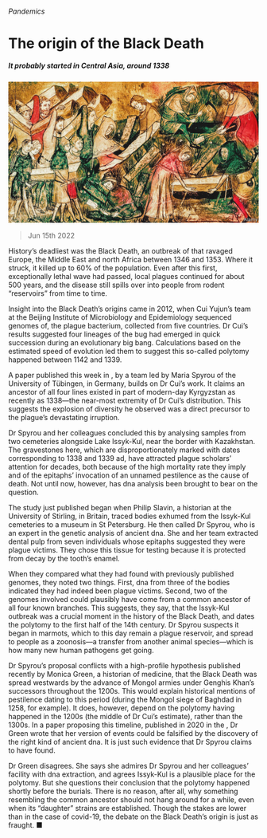 ###### Pandemics

# The origin of the Black Death 

##### It probably started in Central Asia, around 1338 

![image](images/20220618_STP004.jpg) 

> Jun 15th 2022 

History’s deadliest  was the Black Death, an outbreak of  that ravaged Europe, the Middle East and north Africa between 1346 and 1353. Where it struck, it killed up to 60% of the population. Even after this first, exceptionally lethal wave had passed, local plagues continued for about 500 years, and the disease still spills over into people from rodent “reservoirs” from time to time. 

Insight into the Black Death’s origins came in 2012, when Cui Yujun’s team at the Beijing Institute of Microbiology and Epidemiology sequenced genomes of, the plague bacterium, collected from five countries. Dr Cui’s results suggested four lineages of the bug had emerged in quick succession during an evolutionary big bang. Calculations based on the estimated speed of evolution led them to suggest this so-called polytomy happened between 1142 and 1339.

A paper published this week in , by a team led by Maria Spyrou of the University of Tübingen, in Germany, builds on Dr Cui’s work. It claims an ancestor of all four lines existed in part of modern-day Kyrgyzstan as recently as 1338—the near-most extremity of Dr Cui’s distribution. This suggests the explosion of diversity he observed was a direct precursor to the plague’s devastating irruption.

Dr Spyrou and her colleagues concluded this by analysing samples from two cemeteries alongside Lake Issyk-Kul, near the border with Kazakhstan. The gravestones here, which are disproportionately marked with dates corresponding to 1338 and 1339 ad, have attracted plague scholars’ attention for decades, both because of the high mortality rate they imply and of the epitaphs’ invocation of an unnamed pestilence as the cause of death. Not until now, however, has dna analysis been brought to bear on the question.

The study just published began when Philip Slavin, a historian at the University of Stirling, in Britain, traced bodies exhumed from the Issyk-Kul cemeteries to a museum in St Petersburg. He then called Dr Spyrou, who is an expert in the genetic analysis of ancient dna. She and her team extracted dental pulp from seven individuals whose epitaphs suggested they were plague victims. They chose this tissue for testing because it is protected from decay by the tooth’s enamel.

When they compared what they had found with previously published  genomes, they noted two things. First, dna from three of the bodies indicated they had indeed been plague victims. Second, two of the genomes involved could plausibly have come from a common ancestor of all four known  branches. This suggests, they say, that the Issyk-Kul outbreak was a crucial moment in the history of the Black Death, and dates the polytomy to the first half of the 14th century. Dr Spyrou suspects it began in marmots, which to this day remain a plague reservoir, and spread to people as a zoonosis—a transfer from another animal species—which is how many new human pathogens get going.

Dr Spyrou’s proposal conflicts with a high-profile hypothesis published recently by Monica Green, a historian of medicine, that the Black Death was spread westwards by the advance of Mongol armies under Genghis Khan’s successors throughout the 1200s. This would explain historical mentions of pestilence dating to this period (during the Mongol siege of Baghdad in 1258, for example). It does, however, depend on the polytomy having happened in the 1200s (the middle of Dr Cui’s estimate), rather than the 1300s. In a paper proposing this timeline, published in 2020 in the , Dr Green wrote that her version of events could be falsified by the discovery of the right kind of ancient dna. It is just such evidence that Dr Spyrou claims to have found.

Dr Green disagrees. She says she admires Dr Spyrou and her colleagues’ facility with dna extraction, and agrees Issyk-Kul is a plausible place for the polytomy. But she questions their conclusion that the polytomy happened shortly before the burials. There is no reason, after all, why something resembling the common ancestor should not hang around for a while, even when its “daughter” strains are established. Though the stakes are lower than in the case of covid-19, the debate on the Black Death’s origin is just as fraught. ■


